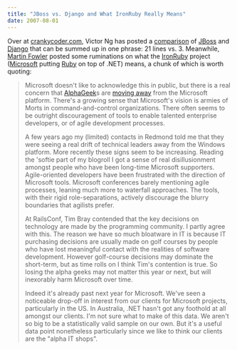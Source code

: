 ```yaml
---
title: "JBoss vs. Django and What IronRuby Really Means"
date: 2007-08-01
---
```

Over at <a href="http://www.crankycoder.com">crankycoder.com</a>, Victor Ng has posted a <a href="http://www.crankycoder.com/?p=32">comparison</a> of <a href="http://labs.jboss.com/">JBoss</a> and <a href="http://www.djangoproject.com/">Django</a> that can be summed up in one phrase: 21 lines vs. 3. Meanwhile, <a href="http://www.martinfowler.com">Martin Fowler</a> posted some ruminations on what the <a href="http://www.iunknown.com/2007/07/a-first-look-at.html">IronRuby</a> project (<a href="http://www.microsoft.com">Microsoft</a> putting <a href="http://www.ruby-lang.org/en/">Ruby</a> on top of .NET) means, a chunk of which is worth quoting:
<blockquote>Microsoft doesn't like to acknowledge this in public, but there is a real concern that <a href="http://www.martinfowler.com/bliki/AlphaGeek.html">AlphaGeek</a>s are <a href="http://www.hanselman.com/blog/IsMicrosoftLosingTheAlphaGeeks.aspx">moving away</a> from the Microsoft platform. There's a growing sense that Microsoft's vision is armies of Morts in command-and-control organizations. There often seems to be outright discouragement of tools to enable talented enterprise developers, or of agile development processes.

A few years ago my (limited) contacts in Redmond told me that they were seeing a real drift of technical leaders away from the Windows platform. More recently these signs seem to be increasing. Reading the 'softie part of my blogroll I got a sense of real disillusionment amongst people who have been long-time Microsoft supporters. Agile-oriented developers have been frustrated with the direction of Microsoft tools. Microsoft conferences barely mentioning agile processes, leaning much more to waterfall approaches. The tools, with their rigid role-separations, actively discourage the blurry boundaries that agilists prefer.

At RailsConf, Tim Bray contended that the key decisions on technology are made by the programming community. I partly agree with this. The reason we have so much bloatware in IT is because IT purchasing decisions are usually made on golf courses by people who have lost meaningful contact with the realities of software development. However golf-course decisions may dominate the short-term, but as time rolls on I think Tim's contention is true. So losing the alpha geeks may not matter this year or next, but will inexorably harm Microsoft over time.

Indeed it's already past next year for Microsoft. We've seen a noticeable drop-off in interest from our clients for Microsoft projects, particularly in the US. In Australia, .NET hasn't got any foothold at all amongst our clients. I'm not sure what to make of this data. We aren't so big to be a statistically valid sample on our own. But it's a useful data point nonetheless particularly since we like to think our clients are the "alpha IT shops".</blockquote>
<blockquote></blockquote>
